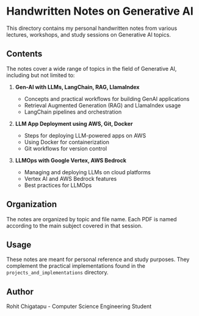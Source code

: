 # Handwritten Notes on Generative AI

This directory contains my personal handwritten notes from various lectures, workshops, and study sessions on Generative AI topics.

## Contents

The notes cover a wide range of topics in the field of Generative AI, including but not limited to:

1. **Gen-AI with LLMs, LangChain, RAG, LlamaIndex**
   - Concepts and practical workflows for building GenAI applications
   - Retrieval Augmented Generation (RAG) and LlamaIndex usage
   - LangChain pipelines and orchestration

2. **LLM App Deployment using AWS, Git, Docker**
   - Steps for deploying LLM-powered apps on AWS
   - Using Docker for containerization
   - Git workflows for version control

3. **LLMOps with Google Vertex, AWS Bedrock**
   - Managing and deploying LLMs on cloud platforms
   - Vertex AI and AWS Bedrock features
   - Best practices for LLMOps

## Organization

The notes are organized by topic and file name. Each PDF is named according to the main subject covered in that session.

## Usage

These notes are meant for personal reference and study purposes. They complement the practical implementations found in the `projects_and_implementations` directory.

## Author

Rohit Chigatapu - Computer Science Engineering Student